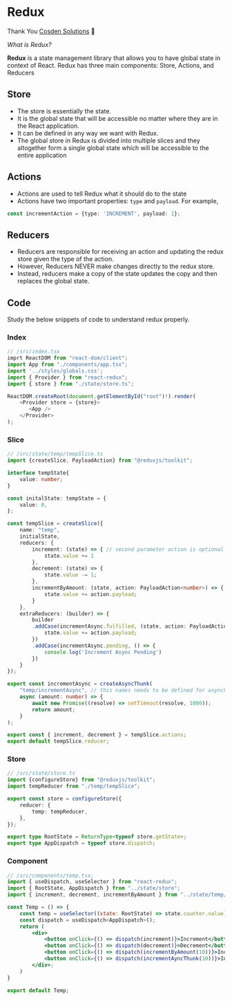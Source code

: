 # Redux

Thank You [Cosden Solutions](https://www.youtube.com/watch?v=5yEG6GhoJBs) 💚

*What is Redux?*

**Redux** is a state management library that allows you to have global state in context of React.
Redux has three main components: Store, Actions, and Reducers

## Store

- The store is essentially the state.
- It is the global state that will be accessible no matter where they are in the React application.
- It can be defined in any way we want with Redux.
- The global store in Redux is divided into multiple slices and they altogether form a single global state which will be accessible to the entire application

## Actions

- Actions are used to tell Redux what it should do to the state
- Actions have two important properties: `type` and `payload`. For example,

```typescript
const incrementAction = {type: 'INCREMENT', payload: 1};
```

## Reducers

- Reducers are responsible for receiving an action and updating the redux store given the type of the action.
- However, Reducers NEVER make changes directly to the redux store.
- Instead, reducers make a copy of the state updates the copy and then replaces the global state.


## Code

Study the below snippets of code to understand redux properly.

### Index

```typescript
// /src/index.tsx
imprt ReactDOM from "react-dom/client";
import App from "./components/app.tsx";
import '../styles/globals.css';
import { Provider } from "react-redux";
import { store } from "./state/store.ts";

ReactDOM.createRoot(document.getElementById("root")!).render(
    <Provider store = {store}>
       <App />
    </Provider>
);
```

### Slice

```typescript
// /src/state/temp/tempSlice.ts
import {createSlice, PayloadAction} from "@reduxjs/toolkit";

interface tempState{
    value: number;
}

const initalState: tempState = {
    value: 0,
};

const tempSlice = createSlice({
    name: "temp",
    initialState,
    reducers: {
        increment: (state) => { // second parameter action is optional
            state.value += 1
        },
        decrement: (state) => {
            state.value -= 1;
        },
        incrementByAmount: (state, action: PayloadAction<number>) => {
            state.value += action.payload;
        }
    },
    extraReducers: (builder) => {
        builder
        .addCase(incrementAsync.fulfilled, (state, action: PayloadAction<number>) => {
            state.value += action.payload;
        })
        .addCase(incrementAsync.pending, () => {
            console.log('Increment Async Pending')
        })
    }
});

export const incrementAsync = createAsyncThunk(
    "temp/incrementAsync", // this names needs to be defined for asynchronous actions
    async (amount: number) => {
        await new Promise((resolve) => setTimeout(resolve, 1000));
        return amount;
    }
);

export const { increment, decrement } = tempSlice.actions;
export default tempSlice.reducer;
```


### Store

```typescript
// /src/state/store.ts
import {configureStore} from "@reduxjs/toolkit";
import tempReducer from "./temp/tempSlice";

export const store = configureStore({
    reducer: {
        temp: tempReducer,
    },
});

export type RootState = ReturnType<typeof store.getState>;
export type AppDispatch = typeof store.dispatch;
```

### Component

```jsx
// /src/components/temp.tsx;
import { useDispatch, useSelector } from "react-redux";
import { RootState, AppDispatch } from "../state/store";
import { increment, decrement, incrementByAmount } from "../state/temp/tempSlice";

const Temp = () => {
    const temp = useSelector((state: RootState) => state.counter.value);
    const dispatch = useDispatch<AppDispatch>();
    return (
        <div>
            <button onClick={() => dispatch(increment)}>Increment</button>
            <button onClick={() => dispatch(decrement)}>Decrement</button>
            <button onClick={() => dispatch(incrementByAmount(10))}>Increment</button>
            <button onClick={() => dispatch(incrementAyncThunk(10))}>Increment</button>
        </div>;
    )
}

export default Temp;
```
